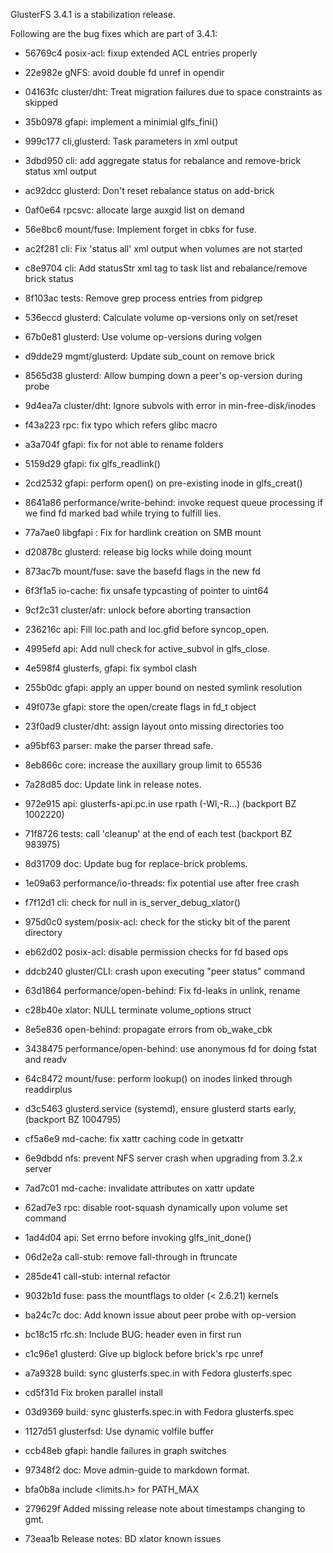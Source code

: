 GlusterFS 3.4.1 is a stabilization release.

Following are the bug fixes which are part of 3.4.1:


* 56769c4 posix-acl: fixup extended ACL entries properly

* 22e982e gNFS: avoid double fd unref in opendir

* 04163fc cluster/dht: Treat migration failures due to space constraints as skipped

* 35b0978 gfapi: implement a minimial glfs_fini()

* 999c177 cli,glusterd: Task parameters in xml output

* 3dbd950 cli: add aggregate status for rebalance and remove-brick status xml output

* ac92dcc glusterd: Don't reset rebalance status on add-brick

* 0af0e64 rpcsvc: allocate large auxgid list on demand

* 56e8bc6 mount/fuse: Implement forget in cbks for fuse.

* ac2f281 cli: Fix 'status all' xml output when volumes are not started

* c8e9704 cli: Add statusStr xml tag to task list and rebalance/remove brick status

* 8f103ac tests: Remove grep process entries from pidgrep

* 536eccd glusterd: Calculate volume op-versions only on set/reset

* 67b0e81 glusterd: Use volume op-versions during volgen

* d9dde29 mgmt/glusterd: Update sub_count on remove brick

* 8565d38 glusterd: Allow bumping down a peer's op-version during probe

* 9d4ea7a cluster/dht: Ignore subvols with error in min-free-disk/inodes

* f43a223 rpc: fix typo which refers glibc macro

* a3a704f gfapi: fix for not able to rename folders

* 5159d29 gfapi: fix glfs_readlink()

* 2cd2532 gfapi: perform open() on pre-existing inode in glfs_creat()

* 8641a86 performance/write-behind: invoke request queue processing if we find fd marked bad while trying to fulfill lies.

* 77a7ae0 libgfapi : Fix for hardlink creation on SMB mount

* d20878c glusterd: release big locks while doing mount

* 873ac7b mount/fuse: save the basefd flags in the new fd

* 6f3f1a5 io-cache: fix unsafe typcasting of pointer to uint64

* 9cf2c31 cluster/afr: unlock before aborting transaction

* 236216c api: Fill loc.path and loc.gfid before syncop_open.

* 4995efd api: Add null check for active_subvol in glfs_close.

* 4e598f4 glusterfs, gfapi: fix symbol clash

* 255b0dc gfapi: apply an upper bound on nested symlink resolution

* 49f073e gfapi: store the open/create flags in fd_t object

* 23f0ad9 cluster/dht: assign layout onto missing directories too

* a95bf63 parser: make the parser thread safe.

* 8eb866c core: increase the auxillary group limit to 65536

* 7a28d85 doc: Update link in release notes.

* 972e915 api: glusterfs-api.pc.in use rpath (-Wl,-R...) (backport BZ 1002220)

* 71f8726 tests: call 'cleanup' at the end of each test (backport BZ 983975)

* 8d31709 doc: Update bug for replace-brick problems.

* 1e09a63 performance/io-threads: fix potential use after free crash

* f7f12d1 cli: check for null in is_server_debug_xlator()

* 975d0c0 system/posix-acl: check for the sticky bit of the parent directory

* eb62d02 posix-acl: disable permission checks for fd based ops

* ddcb240 gluster/CLI: crash upon executing "peer status" command

* 63d1864 performance/open-behind: Fix fd-leaks in unlink, rename

* c28b40e xlator: NULL terminate volume_options struct

* 8e5e836 open-behind: propagate errors from ob_wake_cbk

* 3438475 performance/open-behind: use anonymous fd for doing fstat and readv

* 64c8472 mount/fuse: perform lookup() on inodes linked through readdirplus

* d3c5463 glusterd.service (systemd), ensure glusterd starts early, (backport BZ 1004795)

* cf5a6e9 md-cache: fix xattr caching code in getxattr

* 6e9dbdd nfs: prevent NFS server crash when upgrading from 3.2.x server

* 7ad7c01 md-cache: invalidate attributes on xattr update

* 62ad7e3 rpc: disable root-squash dynamically upon volume set command

* 1ad4d04 api: Set errno before invoking glfs_init_done()

* 06d2e2a call-stub: remove fall-through in ftruncate

* 285de41 call-stub: internal refactor

* 9032b1d fuse: pass the mountflags to older (< 2.6.21) kernels

* ba24c7c doc: Add known issue about peer probe with op-version

* bc18c15 rfc.sh: Include BUG: header even in first run

* c1c96e1 glusterd: Give up biglock before brick's rpc unref

* a7a9328 build: sync glusterfs.spec.in with Fedora glusterfs.spec

* cd5f31d Fix broken parallel install

* 03d9369 build: sync glusterfs.spec.in with Fedora glusterfs.spec

* 1127d51 glusterfsd: Use dynamic volfile buffer

* ccb48eb gfapi: handle failures in graph switches

* 97348f2 doc: Move admin-guide to markdown format.

* bfa0b8a include <limits.h> for PATH_MAX

* 279629f Added missing release note about timestamps changing to gmt.

* 73eaa1b Release notes: BD xlator known issues
